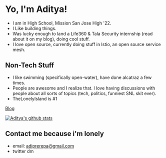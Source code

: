 # Yo, I'm Aditya!

- I am in High School, Mission San Jose High '22.
- I Like building things.
- Was lucky enough to land a Life360 & Tala Security internship (read about it on my blog), doing cool stuff.
- I love open source, currently doing stuff in Istio, an open source service mesh.

## Non-Tech Stuff

- I like swimming (specifically open-water), have done alcatraz a few times.
- People are awesome and I realize that. I love having discussions with people about all sorts of topics (tech, politics, funniest SNL skit ever).
- TheLonelyIsland is #1

[Blog](https://adiprerepa.github.io/blog.html)

[![Aditya's github stats](https://github-readme-stats.vercel.app/api?username=adiprerepa)](https://github.com/anuraghazra/github-readme-stats)

## Contact me because i'm lonely

- email: adiprerepa@gmail.com
- twitter dm
